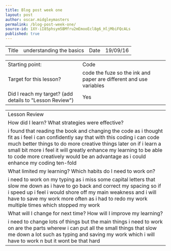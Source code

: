 ```yaml
---
title: Blog post week one
layout: post
author: oscar.midgleymasters
permalink: /blog-post-week-one/
source-id: 1XY-iI85phsym5BMfru2mEmooEcl8g6_HljMbiFQcALs
published: true
---
```

<table>
  <tr>
    <td>Title</td>
    <td> understanding the basics</td>
    <td>Date </td>
    <td>19/09/16</td>
  </tr>
</table>


<table>
  <tr>
    <td>Starting point: </td>
    <td>Code </td>
  </tr>
  <tr>
    <td>Target for this lesson? </td>
    <td>code the fuze so the ink and paper are different and use variables </td>
  </tr>
  <tr>
    <td>Did I reach my target?  
(add details to "Lesson Review") </td>
    <td> Yes </td>
  </tr>
</table>


<table>
  <tr>
    <td>Lesson Review</td>
  </tr>
  <tr>
    <td>How did I learn? What strategies were effective? </td>
  </tr>
  <tr>
    <td>i found that reading the book and changing the code as i thought fit as i feel i can confidently say that with this coding i can code much better things to do more creative things later on if i learn a small bit more i feel it will greatly enhance my learning to be able to code more creatively would be an advantage as i could enhance my coding ten-fold</td>
  </tr>
  <tr>
    <td>What limited my learning? Which habits do I need to work on? </td>
  </tr>
  <tr>
    <td>i need to work on my typing as i miss some capital letters that slow me down as i have to go back and correct my spacing so if i speed up i feel i would shore off my main weakness and i will have to save my work more often as i had to redo my work multiple times  which stopped my work</td>
  </tr>
  <tr>
    <td>What will I change for next time? How will I improve my learning?</td>
  </tr>
  <tr>
    <td>i need to change lots of things but the main things i need to work on are the parts wherew i can put all the small things that slow me down a lot such as typing and saving my work which i will have to work n but it wont be that hard</td>
  </tr>
</table>



